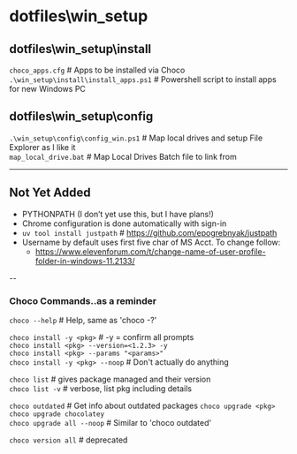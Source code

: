 # dotfiles\win_setup

## dotfiles\win_setup\install

`choco_apps.cfg`                       # Apps to be installed via Choco  
`.\win_setup\install\install_apps.ps1` # Powershell script to install apps for new Windows PC  

## dotfiles\win_setup\config

`.\win_setup\config\config_win.ps1`    # Map local drives and setup File Explorer as I like it  
`map_local_drive.bat`                  # Map Local Drives Batch file to link from

---

## Not Yet Added

- PYTHONPATH (I don’t yet use this, but I have plans!)
- Chrome configuration is done automatically with sign-in
- `uv tool install justpath`  # <https://github.com/epogrebnyak/justpath>
- Username by default uses first five char of MS Acct. To change follow:
  - <https://www.elevenforum.com/t/change-name-of-user-profile-folder-in-windows-11.2133/>

--

### Choco Commands..as a reminder

`choco --help`  # Help, same as 'choco -?'

`choco install -y <pkg>`  # -y = confirm all prompts  
`choco install <pkg> --version=<1.2.3> -y`  
`choco install <pkg> --params "<params>"`  
`choco install -y <pkg> --noop`  # Don't actually do anything

`choco list`     # gives package managed and their version  
`choco list -v`  # verbose, list pkg including details  

`choco outdated` # Get info about outdated packages
`choco upgrade <pkg>`  
`choco upgrade chocolatey`  
`choco upgrade all --noop`  # Similar to 'choco outdated'

`choco version all` # deprecated
